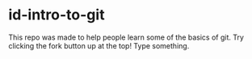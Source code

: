 # id-intro-to-git
This repo was made to help people learn some of the basics of git. Try clicking the fork button up at the top!
Type something.
